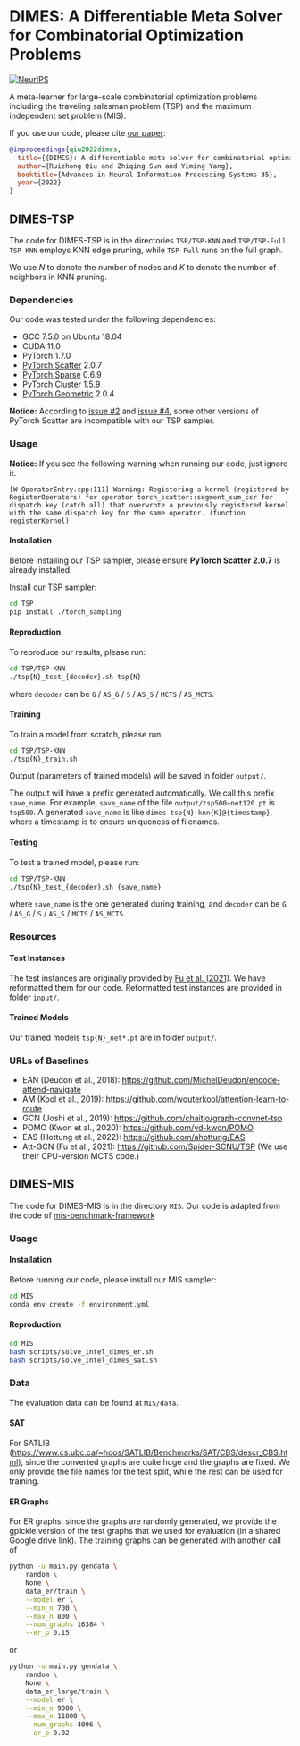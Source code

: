 # DIMES: A Differentiable Meta Solver for Combinatorial Optimization Problems

[![NeurIPS](https://img.shields.io/badge/2022-NeurIPS-purple)](https://openreview.net/forum?id=9u05zr0nhx)

A meta-learner for large-scale combinatorial optimization problems including the traveling salesman problem (TSP) and the maximum independent set problem (MIS).

If you use our code, please cite [our paper](https://openreview.net/forum?id=9u05zr0nhx):

```bibtex
@inproceedings{qiu2022dimes,
  title={{DIMES}: A differentiable meta solver for combinatorial optimization problems},
  author={Ruizhong Qiu and Zhiqing Sun and Yiming Yang},
  booktitle={Advances in Neural Information Processing Systems 35},
  year={2022}
}
```

## DIMES-TSP

The code for DIMES-TSP is in the directories `TSP/TSP-KNN` and `TSP/TSP-Full`. `TSP-KNN` employs KNN edge pruning, while `TSP-Full` runs on the full graph.

We use $N$ to denote the number of nodes and $K$ to denote the number of neighbors in KNN pruning.

### Dependencies

Our code was tested under the following dependencies:

- GCC 7.5.0 on Ubuntu 18.04
- CUDA 11.0
- PyTorch 1.7.0
- [PyTorch Scatter](https://github.com/rusty1s/pytorch_scatter) 2.0.7
- [PyTorch Sparse](https://github.com/rusty1s/pytorch_sparse) 0.6.9
- [PyTorch Cluster](https://github.com/rusty1s/pytorch_cluster) 1.5.9
- [PyTorch Geometric](https://github.com/pyg-team/pytorch_geometric) 2.0.4

**Notice:** According to [issue #2](https://github.com/DIMESTeam/DIMES/issues/2) and [issue #4](https://github.com/DIMESTeam/DIMES/issues/4), some other versions of PyTorch Scatter are incompatible with our TSP sampler.

### Usage

**Notice:** If you see the following warning when running our code, just ignore it.

```
[W OperatorEntry.cpp:111] Warning: Registering a kernel (registered by RegisterOperators) for operator torch_scatter::segment_sum_csr for dispatch key (catch all) that overwrote a previously registered kernel with the same dispatch key for the same operator. (function registerKernel)
```

#### Installation

Before installing our TSP sampler, please ensure **PyTorch Scatter 2.0.7** is already installed.

Install our TSP sampler:

```bash
cd TSP
pip install ./torch_sampling
```

#### Reproduction

To reproduce our results, please run:

```bash
cd TSP/TSP-KNN
./tsp{N}_test_{decoder}.sh tsp{N}
```
where `decoder` can be `G` / `AS_G` / `S` / `AS_S` / `MCTS` / `AS_MCTS`.

#### Training

To train a model from scratch, please run:

```bash
cd TSP/TSP-KNN
./tsp{N}_train.sh
```

Output (parameters of trained models) will be saved in folder `output/`.

The output will have a prefix generated automatically. We call this prefix `save_name`. For example, `save_name` of the file `output/tsp500~net120.pt` is `tsp500`. A generated `save_name` is like `dimes-tsp{N}-knn{K}@{timestamp}`, where a timestamp is to ensure uniqueness of filenames.

#### Testing

To test a trained model, please run:

```bash
cd TSP/TSP-KNN
./tsp{N}_test_{decoder}.sh {save_name}
```

where `save_name` is the one generated during training, and `decoder` can be `G` / `AS_G` / `S` / `AS_S` / `MCTS` / `AS_MCTS`.

### Resources

#### Test Instances

The test instances are originally provided by [Fu et al. (2021)](https://github.com/Spider-SCNU/TSP). We have reformatted them for our code. Reformatted test instances are provided in folder `input/`.

#### Trained Models

Our trained models `tsp{N}_net*.pt` are in folder `output/`.

### URLs of Baselines

- EAN (Deudon et al., 2018): https://github.com/MichelDeudon/encode-attend-navigate
- AM (Kool et al., 2019): https://github.com/wouterkool/attention-learn-to-route
- GCN (Joshi et al., 2019): https://github.com/chaitjo/graph-convnet-tsp
- POMO (Kwon et al., 2020): https://github.com/yd-kwon/POMO
- EAS (Hottung et al., 2022): https://github.com/ahottung/EAS
- Att-GCN (Fu et al., 2021): https://github.com/Spider-SCNU/TSP (We use their CPU-version MCTS code.)

## DIMES-MIS

The code for DIMES-MIS is in the directory `MIS`. Our code is adapted from the code of [mis-benchmark-framework
](https://github.com/MaxiBoether/mis-benchmark-framework)

### Usage

#### Installation

Before running our code, please install our MIS sampler:

```bash
cd MIS
conda env create -f environment.yml
```

#### Reproduction

```bash
cd MIS
bash scripts/solve_intel_dimes_er.sh
bash scripts/solve_intel_dimes_sat.sh
```

### Data

The evaluation data can be found at `MIS/data`.

#### SAT

For SATLIB (https://www.cs.ubc.ca/~hoos/SATLIB/Benchmarks/SAT/CBS/descr_CBS.html), since the converted graphs are quite huge and the graphs are fixed. We only provide the file names for the test split, while the rest can be used for training.

#### ER Graphs

For ER graphs, since the graphs are randomly generated, we provide the gpickle version of the test graphs that we used for evaluation (in a shared Google drive link). The training graphs can be generated with another call of

```bash 
python -u main.py gendata \
    random \
    None \
    data_er/train \
    --model er \
    --min_n 700 \
    --max_n 800 \
    --num_graphs 16384 \
    --er_p 0.15
```

or

```bash 
python -u main.py gendata \
    random \
    None \
    data_er_large/train \
    --model er \
    --min_n 9000 \
    --max_n 11000 \
    --num_graphs 4096 \
    --er_p 0.02
```
